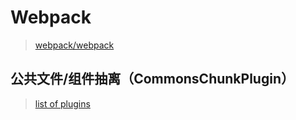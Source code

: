# Webpack

> [webpack/webpack](https://github.com/webpack/webpack)

## 公共文件/组件抽离（CommonsChunkPlugin）

> [list of plugins](https://github.com/webpack/docs/wiki/list-of-plugins#commonschunkplugin)
